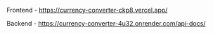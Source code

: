 Frontend - https://currency-converter-ckp8.vercel.app/

Backend - https://currency-converter-4u32.onrender.com/api-docs/
